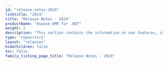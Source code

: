 ```yaml
---
id: "release-notes-2024"
linktitle: "2024"
title: "Release Notes - 2024"
productName: "Aspose.OMR for .NET"
weight: 2
description: "This section contains the information on new features, improvements and fixes in Aspose.OCR for Python via C++ for the year 2024."
type: "repository"
layout: "releases"
hideChildren: false
toc: false
family_listing_page_title: "Release Notes - 2024"
---
```


